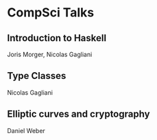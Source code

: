 # CompSci Talks

## Introduction to Haskell

Joris Morger, Nicolas Gagliani

## Type Classes

Nicolas Gagliani

## Elliptic curves and cryptography

Daniel Weber
